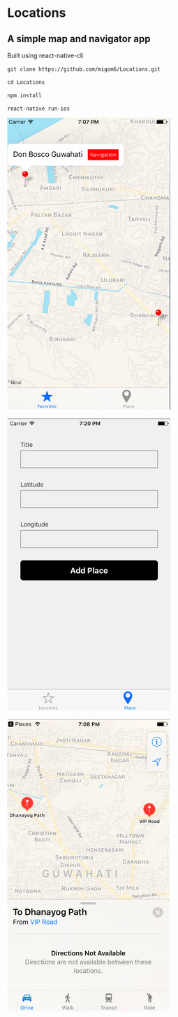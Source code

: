 # Locations
## A simple map and navigator app 
  Built using react-native-cli
 
<pre><code>git clone https://github.com/migom6/Locations.git</code></pre>
<pre><code>cd Locations</code></pre>
<pre><code>npm install</code></pre>
<pre><code>react-native run-ios</code></pre>
![fav](https://github.com/migom6/Locations/blob/master/README%20pictures/favs.png) <br> <br>
![addloc](https://github.com/migom6/Locations/blob/master/README%20pictures/addloc.png) <br> <br> 
![navigation](https://github.com/migom6/Locations/blob/master/README%20pictures/navigation.png)
